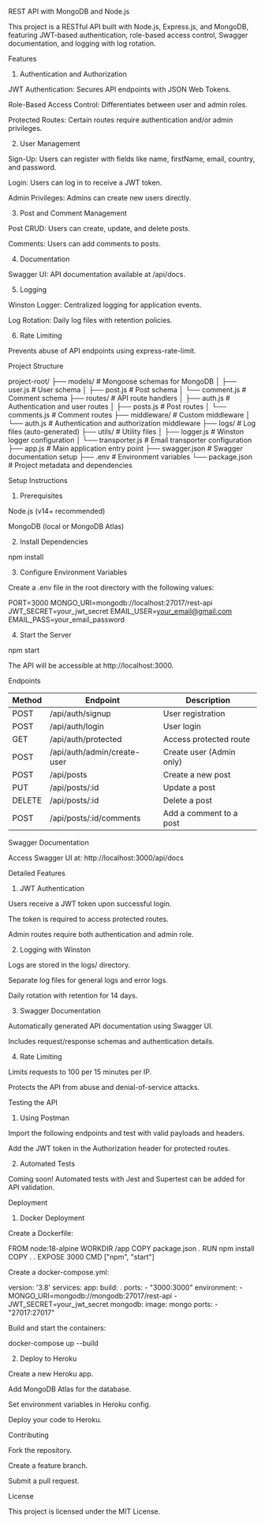 REST API with MongoDB and Node.js

This project is a RESTful API built with Node.js, Express.js, and MongoDB, featuring JWT-based authentication, role-based access control, Swagger documentation, and logging with log rotation.

Features

1. Authentication and Authorization

JWT Authentication: Secures API endpoints with JSON Web Tokens.

Role-Based Access Control: Differentiates between user and admin roles.

Protected Routes: Certain routes require authentication and/or admin privileges.

2. User Management

Sign-Up: Users can register with fields like name, firstName, email, country, and password.

Login: Users can log in to receive a JWT token.

Admin Privileges: Admins can create new users directly.

3. Post and Comment Management

Post CRUD: Users can create, update, and delete posts.

Comments: Users can add comments to posts.

4. Documentation

Swagger UI: API documentation available at /api/docs.

5. Logging 

Winston Logger: Centralized logging for application events.

Log Rotation: Daily log files with retention policies.

6. Rate Limiting

Prevents abuse of API endpoints using express-rate-limit.

Project Structure

project-root/
├── models/               # Mongoose schemas for MongoDB
│   ├── user.js           # User schema
│   ├── post.js           # Post schema
│   └── comment.js        # Comment schema
├── routes/               # API route handlers
│   ├── auth.js           # Authentication and user routes
│   ├── posts.js          # Post routes
│   └── comments.js       # Comment routes
├── middleware/           # Custom middleware
│   └── auth.js           # Authentication and authorization middleware
├── logs/                 # Log files (auto-generated)
├── utils/                # Utility files
│   ├── logger.js         # Winston logger configuration
│   └── transporter.js    # Email transporter configuration
├── app.js                # Main application entry point
├── swagger.json          # Swagger documentation setup
├── .env                  # Environment variables
└── package.json          # Project metadata and dependencies

Setup Instructions

1. Prerequisites

Node.js (v14+ recommended)

MongoDB (local or MongoDB Atlas)

2. Install Dependencies

npm install

3. Configure Environment Variables

Create a .env file in the root directory with the following values:

PORT=3000
MONGO_URI=mongodb://localhost:27017/rest-api
JWT_SECRET=your_jwt_secret
EMAIL_USER=your_email@gmail.com
EMAIL_PASS=your_email_password

4. Start the Server

npm start

The API will be accessible at http://localhost:3000.

Endpoints

| Method | Endpoint                      | Description             |
|--------|-------------------------------|-------------------------|
| POST   | /api/auth/signup              | User registration       |
| POST   | /api/auth/login               | User login              |
| GET    | /api/auth/protected           | Access protected route  |
| POST   | /api/auth/admin/create-user   | Create user (Admin only)|
| POST   | /api/posts                    | Create a new post       |
| PUT    | /api/posts/:id                | Update a post           |
| DELETE | /api/posts/:id                | Delete a post           |
| POST   | /api/posts/:id/comments       | Add a comment to a post |

Swagger Documentation

Access Swagger UI at: http://localhost:3000/api/docs

Detailed Features

1. JWT Authentication

Users receive a JWT token upon successful login.

The token is required to access protected routes.

Admin routes require both authentication and admin role.

2. Logging with Winston

Logs are stored in the logs/ directory.

Separate log files for general logs and error logs.

Daily rotation with retention for 14 days.

3. Swagger Documentation

Automatically generated API documentation using Swagger UI.

Includes request/response schemas and authentication details.

4. Rate Limiting

Limits requests to 100 per 15 minutes per IP.

Protects the API from abuse and denial-of-service attacks.

Testing the API

1. Using Postman

Import the following endpoints and test with valid payloads and headers.

Add the JWT token in the Authorization header for protected routes.

2. Automated Tests

Coming soon! Automated tests with Jest and Supertest can be added for API validation.

Deployment

1. Docker Deployment

Create a Dockerfile:

FROM node:18-alpine
WORKDIR /app
COPY package.json .
RUN npm install
COPY . .
EXPOSE 3000
CMD ["npm", "start"]

Create a docker-compose.yml:

version: '3.8'
services:
  app:
    build: .
    ports:
      - "3000:3000"
    environment:
      - MONGO_URI=mongodb://mongodb:27017/rest-api
      - JWT_SECRET=your_jwt_secret
  mongodb:
    image: mongo
    ports:
      - "27017:27017"

Build and start the containers:

docker-compose up --build

2. Deploy to Heroku

Create a new Heroku app.

Add MongoDB Atlas for the database.

Set environment variables in Heroku config.

Deploy your code to Heroku.

Contributing

Fork the repository.

Create a feature branch.

Submit a pull request.

License

This project is licensed under the MIT License.

